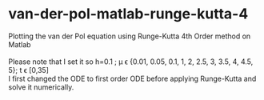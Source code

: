 # van-der-pol-matlab-runge-kutta-4
Plotting the van der Pol equation using Runge-Kutta 4th Order method on Matlab
<br>
<br> Please note that I set it so h=0.1 ; μ ϵ {0.01, 0.05, 0.1, 1, 2, 2.5, 3, 3.5, 4, 4.5, 5}; t ϵ [0,35]
<br> I first changed the ODE to first order ODE before applying Runge-Kutta and solve it numerically.
